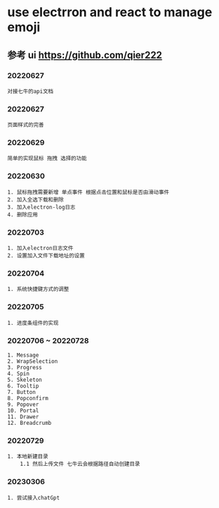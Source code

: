 # use electrron and react to manage emoji

## 参考 ui https://github.com/qier222

### 20220627

```
对接七牛的api文档
```

### 20220627

```
页面样式的完善
```

### 20220629

```
简单的实现鼠标 拖拽 选择的功能
```

### 20220630

```
1. 鼠标拖拽需要新增 单点事件 根据点击位置和鼠标是否由滑动事件 
2. 加入全选下载和删除
3. 加入electron-log日志
4. 删除应用
```


### 20220703

```
1. 加入electron日志文件
2. 设置加入文件下载地址的设置
```

### 20220704

```
1. 系统快捷键方式的调整
```

### 20220705

```
1. 进度条组件的实现
```

### 20220706 ~ 20220728

```
1. Message
2. WrapSelection
3. Progress
4. Spin
5. Skeleton
6. Tooltip
7. Button
8. Popconfirm
9. Popover
10. Portal
11. Drawer
12. Breadcrumb
```

### 20220729

```
1. 本地新建目录
    1.1 然后上传文件 七牛云会根据路径自动创建目录
```


### 20230306
```
1. 尝试接入chatGpt
```